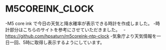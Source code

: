 # M5COREINK_CLOCK
-M5 core ink で今日の天気と降水確率が表示できる時計を作成しました。
-時計部分はこちらのサイトを参考にさせていただきました。　
-https://github.com/hpsaturn/m5coreink-ntp-clock
-気象庁より天気情報を一日一回、5時に取得し表示するようにしています。
